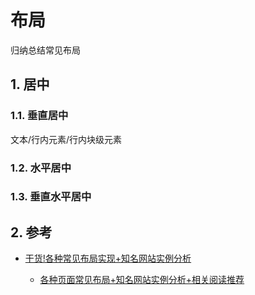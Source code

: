 # 布局

归纳总结常见布局

## 1. 居中

### 1.1. 垂直居中

文本/行内元素/行内块级元素

### 1.2. 水平居中


### 1.3. 垂直水平居中


## 2. 参考

* [干货!各种常见布局实现+知名网站实例分析](https://juejin.cn/post/6844903574929932301#heading-95)

  * [各种页面常见布局+知名网站实例分析+相关阅读推荐](https://github.com/Sweet-KK/css-layout)